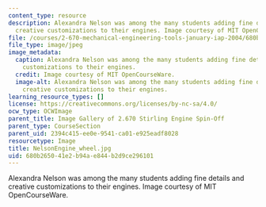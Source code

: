```yaml
---
content_type: resource
description: Alexandra Nelson was among the many students adding fine details and
  creative customizations to their engines. Image courtesy of MIT OpenCourseWare.
file: /courses/2-670-mechanical-engineering-tools-january-iap-2004/680b265041e2b94ae844b2d9ce296101_NelsonEngine_wheel.jpg
file_type: image/jpeg
image_metadata:
  caption: Alexandra Nelson was among the many students adding fine details and creative
    customizations to their engines.
  credit: Image courtesy of MIT OpenCourseWare.
  image-alt: Alexandra Nelson was among the many students adding fine details and
    creative customizations to their engines.
learning_resource_types: []
license: https://creativecommons.org/licenses/by-nc-sa/4.0/
ocw_type: OCWImage
parent_title: Image Gallery of 2.670 Stirling Engine Spin-Off
parent_type: CourseSection
parent_uid: 2394c415-ee0e-9541-ca01-e925eadf8028
resourcetype: Image
title: NelsonEngine_wheel.jpg
uid: 680b2650-41e2-b94a-e844-b2d9ce296101
---
```

Alexandra Nelson was among the many students adding fine details and creative customizations to their engines. Image courtesy of MIT OpenCourseWare.